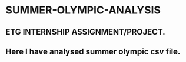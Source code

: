 # SUMMER-OLYMPIC-ANALYSIS
## ETG INTERNSHIP ASSIGNMENT/PROJECT.
## Here I have analysed summer olympic csv file.

